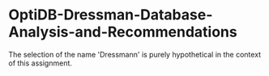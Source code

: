 # OptiDB-Dressman-Database-Analysis-and-Recommendations
The selection of the name 'Dressmann' is purely hypothetical in the context of this assignment.
